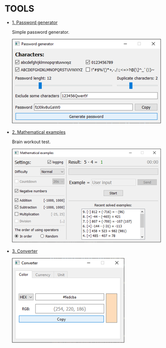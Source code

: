 # TOOLS

<ul>
  <li>
    <a href='password_generator.py'>1. Password generator</a>
    <p>Simple password generator.</p>
    <img src='demonstration/1_password_generator.png'>
  </li>
  <br>
  <li>
    <a href='math_examples.py'>2. Mathematical examples</a>
    <p>Brain workout test.</p>
    <img src='demonstration/2_math_examples.png'>
  </li>
  <br>
  <li>
    <a href='converter.py'>3. Converter</a>
	<p></p>
    <img src='demonstration/3_converter.png'>
  </li>
</ul>
